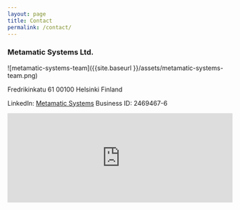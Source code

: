 ```yaml
---
layout: page
title: Contact
permalink: /contact/
---
```


### Metamatic Systems Ltd.

![metamatic-systems-team]({{site.baseurl }}/assets/metamatic-systems-team.png)

Fredrikinkatu 61
00100 Helsinki
Finland

LinkedIn: [Metamatic Systems](https://www.linkedin.com/company/17909580)
Business ID: 2469467-6

<iframe src="https://www.google.com/maps/embed?pb=!1m18!1m12!1m3!1d1984.7666471491057!2d24.930450916394687!3d60.1680418819601!2m3!1f0!2f0!3f0!3m2!1i1024!2i768!4f13.1!3m3!1m2!1s0x46920a34b5837607%3A0x89605ca9a71028b0!2sFredrikinkatu%2061%2C%2000100%20Helsinki%2C%20Suomi!5e0!3m2!1sfi!2sse!4v1627674448210!5m2!1sfi!2sse" width="100%" height="200" style="border:0;" allowfullscreen="" loading="lazy"></iframe>


